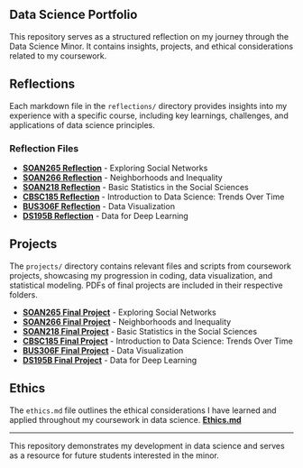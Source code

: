 ## Data Science Portfolio

This repository serves as a structured reflection on my journey through the Data Science Minor. It contains insights, projects, and ethical considerations related to my coursework.

## Reflections
Each markdown file in the `reflections/` directory provides insights into my experience with a specific course, including key learnings, challenges, and applications of data science principles.

### Reflection Files
- **[SOAN265 Reflection](reflections/SOAN265.md)** - Exploring Social Networks
- **[SOAN266 Reflection](reflections/SOAN266.md)** - Neighborhoods and Inequality
- **[SOAN218 Reflection](reflections/SOAN218.md)** - Basic Statistics in the Social Sciences
- **[CBSC185 Reflection](reflections/CBSC185.md)** - Introduction to Data Science: Trends Over Time
- **[BUS306F Reflection](reflections/BUS306F.md)** - Data Visualization
- **[DS195B Reflection](reflections/DS195B.md)** - Data for Deep Learning


## Projects
The `projects/` directory contains relevant files and scripts from coursework projects, showcasing my progression in coding, data visualization, and statistical modeling. PDFs of final projects are included in their respective folders.
- **[SOAN265 Final Project](projects/SOAN265.pdf)** - Exploring Social Networks
- **[SOAN266 Final Project](projects/SOAN266.pdf)** - Neighborhoods and Inequality
- **[SOAN218 Final Project](projects/SOAN218.pdf)** - Basic Statistics in the Social Sciences
- **[CBSC185 Final Project](projects/CBSC185.docx)** - Introduction to Data Science: Trends Over Time
- **[BUS306F Final Project](projects/BUS306F.md)** - Data Visualization
- **[DS195B Final Project](projects/DS195B.md)** - Data for Deep Learning


## Ethics
The `ethics.md` file outlines the ethical considerations I have learned and applied throughout my coursework in data science.
**[Ethics.md](ethics/ethics.md)**

---

This repository demonstrates my development in data science and serves as a resource for future students interested in the minor.

